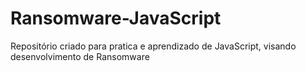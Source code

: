 # Ransomware-JavaScript
Repositório criado para pratica e aprendizado de JavaScript, visando desenvolvimento de  Ransomware

